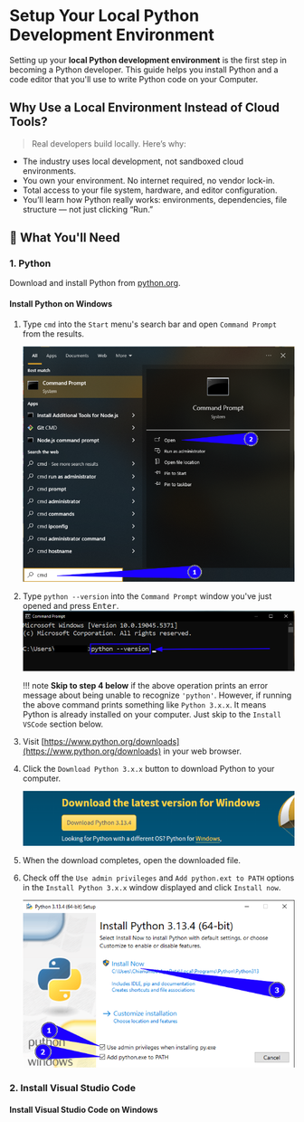 # Setup Your Local Python Development Environment

Setting up your **local Python development environment** is the first step in 
becoming a Python developer. This guide helps you install Python and a code editor that 
you'll use to write Python code on your Computer.

## Why Use a Local Environment Instead of Cloud Tools?

> Real developers build locally. Here’s why:

- The industry uses local development, not sandboxed cloud environments.
- You own your environment. No internet required, no vendor lock-in.
- Total access to your file system, hardware, and editor configuration.
- You’ll learn how Python really works: environments, dependencies, file structure — not just clicking “Run.”

## 🔧 What You'll Need

### 1. **Python**

Download and install Python from [python.org](https://www.python.org/).

#### Install Python on Windows

1. Type `cmd` into the `Start` menu's search bar and open `Command Prompt` from the results.
    
    ![Open command prompt](../assets/images/open-cmd.png)
2. Type `python --version` into the `Command Prompt` window you've just opened and press <kbd>Enter</kbd>.
    ![Check python version](../assets/images/python-version.png)

    !!! note
        **Skip to step 4 below** if the above operation prints an error message 
        about being unable to recognize `'python'`.
        However, if running the above command prints something like `Python 3.x.x`.
        It means Python is already installed on your computer.
        Just skip to the `Install VSCode` section below.

3. Visit [https://www.python.org/downloads](https://www.python.org/downloads) in your web browser.
4. Click the `Download Python 3.x.x` button to download Python to your computer.
    
    ![Download Python 3](../assets/images/download-python.png)

5. When the download completes, open the downloaded file.
6. Check off the `Use admin privileges` and `Add python.ext to PATH` options in the 
    `Install Python 3.x.x` window displayed and click `Install now`.
    
    ![Add python to path](../assets/images/add-to-path.png)
 
### 2. Install Visual Studio Code

#### Install Visual Studio Code on Windows

